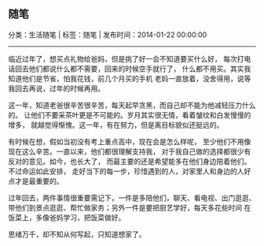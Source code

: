 ## 随笔

分类：生活随笔 | 标签：随笔 | 发布时间：2014-01-22 00:00:00

___

临近过年了，想买点礼物给爸妈，但是挑了好一会不知道要买什么好，
每次打电话回去他们都说什么都不需要，回来的时候空手就行了，
什么都不用买。其实我知道他们是节省，怕我花钱，前几个月买的手机
老妈一直放着，没舍得用，说等我回去再说，过年的时候再用。

这一年，知道老爸很辛苦很辛苦，每天起早贪黑，而自己却不能为他减轻压力什么的。
让他们不要采茶叶更是不可能的。岁月其实很无情，看着皱纹和白发慢慢的增多，
就越觉得惭愧。这一年，有在努力，但是离目标貌似还挺远的。

有时候在想，假如当初没有考上重点高中，现在会是怎么样呢，
至少他们不用像现在这么辛苦。一直以来，他们都很理解支持我，
对于我自己做的选择都很少有反对的意见。如今，也长大了，
而最主要的还是希望能多在他们身边陪着他们。不过命运如此安排，
走好当下的每一步，珍惜遇到的人，对家里人和身边的人好点才是最重要的。

过年回去，两件事情很重要需记下，一件是多陪他们，聊天、看电视、出门逛逛、
带他们到景点逛逛、帮忙做家务；另外一件是要把厨艺学好，每天多花些时间
在饭菜上，多像爸妈学习，把饭菜做好。

思绪万千，却不知从何写起，只知道想家了。